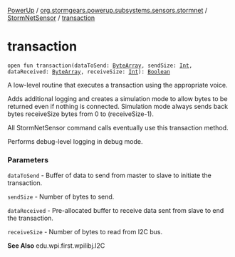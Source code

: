 [PowerUp](../../index.md) / [org.stormgears.powerup.subsystems.sensors.stormnet](../index.md) / [StormNetSensor](index.md) / [transaction](./transaction.md)

# transaction

`open fun transaction(dataToSend: `[`ByteArray`](https://kotlinlang.org/api/latest/jvm/stdlib/kotlin/-byte-array/index.html)`, sendSize: `[`Int`](https://kotlinlang.org/api/latest/jvm/stdlib/kotlin/-int/index.html)`, dataReceived: `[`ByteArray`](https://kotlinlang.org/api/latest/jvm/stdlib/kotlin/-byte-array/index.html)`, receiveSize: `[`Int`](https://kotlinlang.org/api/latest/jvm/stdlib/kotlin/-int/index.html)`): `[`Boolean`](https://kotlinlang.org/api/latest/jvm/stdlib/kotlin/-boolean/index.html)

A low-level routine that executes a transaction using the appropriate voice.

 Adds additional logging and creates a simulation mode to allow bytes to be returned even if nothing is connected. Simulation mode always sends back bytes receiveSize bytes from 0 to (receiveSize-1).

 All StormNetSensor command calls eventually use this transaction method.

 Performs debug-level logging in debug mode.

### Parameters

`dataToSend` - Buffer of data to send from master to slave to initiate the transaction.

`sendSize` - Number of bytes to send.

`dataReceived` - Pre-allocated buffer to receive data sent from slave to end the transaction.

`receiveSize` - Number of bytes to read from I2C bus.

**See Also**
edu.wpi.first.wpilibj.I2C

